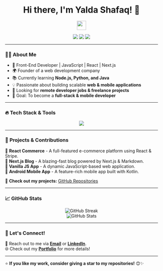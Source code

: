 <h1 align="center">Hi there, I'm Yalda Shafaq! 👋</h1>
<p align="center">
  <img src="https://media.giphy.com/media/hvRJCLFzcasrR4ia7z/giphy.gif" width="30"/>
</p>

<p align="center">
  <a href="https://your-portfolio-link.com"><img src="https://img.shields.io/badge/Portfolio-%23000000.svg?&style=for-the-badge&logo=vercel&logoColor=white"/></a>
  <a href="https://linkedin.com/in/yaldashafaq"><img src="https://img.shields.io/badge/LinkedIn-%230A66C2.svg?&style=for-the-badge&logo=linkedin&logoColor=white"/></a>
  <a href="mailto:your.email@example.com"><img src="https://img.shields.io/badge/Email-%23D14836.svg?&style=for-the-badge&logo=gmail&logoColor=white"/></a>
</p>

---

### 👨‍💻 **About Me**
- 🚀 Front-End Developer | JavaScript | React | Next.js  
- 🌍 Founder of a web development company  
- 📚 Currently learning **Node.js, Python, and Java**  
- 💡 Passionate about building scalable **web & mobile applications**  
- 💼 Looking for **remote developer jobs & freelance projects**  
- 🎯 Goal: To become a **full-stack & mobile developer**  

---

### 🔥 **Tech Stack & Tools**
<p align="center">
  <img src="https://skillicons.dev/icons?i=html,css,js,react,nextjs,nodejs,tailwind,bootstrap,mongodb,express,git,github,vscode,figma" />
</p>

---

### 🚀 **Projects & Contributions**
🌟 **React Commerce** - A full-featured e-commerce platform using React & Stripe.  
🌟 **Next.js Blog** - A blazing-fast blog powered by Next.js & Markdown.  
🌟 **Vanilla JS App** - A dynamic JavaScript-based web application.  
🌟 **Android Mobile App** - A feature-rich mobile app built with Kotlin.  

📌 **Check out my projects:** [GitHub Repositories](https://github.com/YaldaShafaq?tab=repositories)  

---

### 📈 **GitHub Stats**
<p align="center">
  <img src="https://github-readme-streak-stats.herokuapp.com/?user=YaldaShafaq&theme=tokyonight" alt="GitHub Streak"/>
  <br/>
  <img src="https://github-readme-stats.vercel.app/api?username=YaldaShafaq&show_icons=true&theme=tokyonight" alt="GitHub Stats"/>
</p>

---

### 🤝 **Let's Connect!**
💌 Reach out to me via **[Email](mailto:your.email@example.com)** or **[LinkedIn](https://linkedin.com/in/yourprofile)**.  
🌐 Check out my **[Portfolio](https://your-portfolio-link.com)** for more details!  

---

⭐ **If you like my work, consider giving a star to my repositories!** 😊✨


